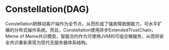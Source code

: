 # Constellation(DAG)

Constellation把移动客户端作为全节点，从而形成了强故障抵御能力，可水平扩展的分布式操作系统。而且，Constellation使用异步ExtendedTrustChain，Meme of Meme共识模型，智能合约作为可使用JVM的可组合微服务，从而将安全共识重新表现为现代无服务器体系结构。

